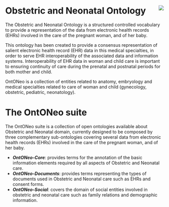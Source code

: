 # Obstetric and Neonatal Ontology <img class=wp-image-96 align=right src="https://github.com/ffarinel/Ontoneo/blob/master/ontoneo_transparent.png"/>

The Obstetric and Neonatal Ontology is a structured controlled vocabulary to provide a representation of the data from electronic health records (EHRs) involved in the care of the pregnant woman, and of her baby.

This ontology has been created to provide a consensus representation of salient electronic health record (EHR) data in this medical specialties, in order to serve EHR interoperability of the associated data and information systems. Interoperability of EHR data in woman and child care is important to ensuring continuity of care during the prenatal and postnatal periods for both mother and child.

OntONeo  is a collection of entities related to anatomy, embryology and medical specialties related to care of woman and child (gynecology, obstetric, pediatric, neonatology).

# The OntONeo suite

The OntONeo suite is a collection of open ontologies available about Obstetric and Neonatal domain, currently designed to be composed by three complementary sub-ontologies covering several data from electronic health records (EHRs) involved in the care of the pregnant woman, and of her baby.
<ul>
<li><em><strong>OntONeo-Core</strong></em>: provides terms for the annotation of the basic information elements required by all aspects of Obstetric and Neonatal care.</li> 
<li><em><strong>OntONeo-Documents</strong></em>: provides terms representing the types of documents used in Obstetric and Neonatal care such as EHRs and consent forms.</li> 
<li><em><strong>OntONeo-Social</strong></em>: covers the domain of social entities involved in obstetric and neonatal care such as family relations and demographic information.</li>
</ul>
